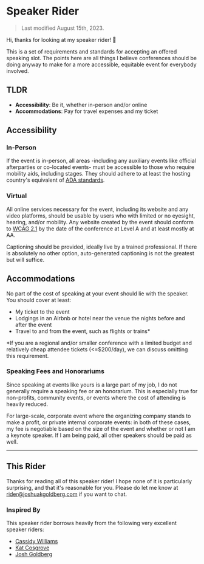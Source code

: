 # Speaker Rider

> Last modified August 15th, 2023.

Hi, thanks for looking at my speaker rider! 💖

This is a set of requirements and standards for accepting an offered speaking slot.
The points here are all things I believe conferences should be doing anyway to make for a more accessible, equitable event for everybody involved.

## TLDR

- **Accessibility**: Be it, whether in-person and/or online
- **Accommodations**: Pay for travel expenses and my ticket

## Accessibility

### In-Person

If the event is in-person, all areas -including any auxiliary events like official afterparties or co-located events- must be accessible to those who require mobility aids, including stages.
They should adhere to at least the hosting country's equivalent of [ADA standards](https://en.wikipedia.org/wiki/Americans_with_Disabilities_Act_of_1990).

### Virtual

All online services necessary for the event, including its website and any video platforms, should be usable by users who with limited or no eyesight, hearing, and/or mobility.
Any website created by the event should conform to [WCAG 2.1](https://www.w3.org/WAI/WCAG21/quickref) by the date of the conference at Level A and at least mostly at AA.

Captioning should be provided, ideally live by a trained professional.
If there is absolutely no other option, auto-generated captioning is not the greatest but will suffice.

## Accommodations

No part of the cost of speaking at your event should lie with the speaker.
You should cover at least:

- My ticket to the event
- Lodgings in an Airbnb or hotel near the venue the nights before and after the event
- Travel to and from the event, such as flights or trains\*

\*If you are a regional and/or smaller conference with a limited budget and relatively cheap attendee tickets (<=$200/day), we can discuss omitting this requirement.


### Speaking Fees and Honorariums

Since speaking at events like yours is a large part of my job, I do not generally require a speaking fee or an honorarium. This is especially true for non-profits, community events, or events where the cost of attending is heavily reduced.

For large-scale, corporate event where the organizing company stands to make a profit, or private internal corporate events: in both of these cases, my fee is negotiable based on the size of the event and whether or not I am a keynote speaker. If I am being paid, all other speakers should be paid as well.

---

## This Rider

Thanks for reading all of this speaker rider!
I hope none of it is particularly surprising, and that it's reasonable for you.
Please do let me know at [rider@joshuakgoldberg.com](mailto:rider@joshuakgoldberg.com) if you want to chat.

### Inspired By

This speaker rider borrows heavily from the following very excellent speaker riders:

- [Cassidy Williams](https://github.com/cassidoo/talks/blob/master/speaker-rider.md)
- [Kat Cosgrove](https://github.com/katcosgrove/katcosgrove/blob/main/speaking.md)
- [Josh Goldberg](https://github.com/JoshuaKGoldberg/speaker-rider/blob/main/README.md)


